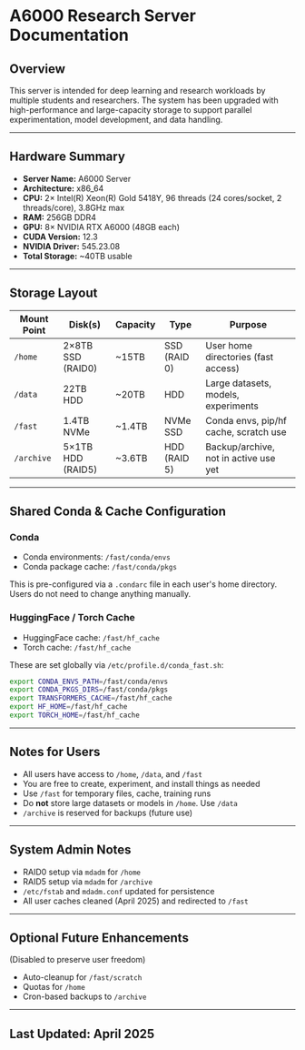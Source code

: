 # A6000 Research Server Documentation

## Overview
This server is intended for deep learning and research workloads by multiple students and researchers. The system has been upgraded with high-performance and large-capacity storage to support parallel experimentation, model development, and data handling.

---

## Hardware Summary
- **Server Name:** A6000 Server
- **Architecture:** x86_64
- **CPU:** 2× Intel(R) Xeon(R) Gold 5418Y, 96 threads (24 cores/socket, 2 threads/core), 3.8GHz max
- **RAM:** 256GB DDR4
- **GPU:** 8× NVIDIA RTX A6000 (48GB each)
- **CUDA Version:** 12.3
- **NVIDIA Driver:** 545.23.08
- **Total Storage:** ~40TB usable

---

## Storage Layout

| Mount Point | Disk(s)           | Capacity | Type          | Purpose                               |
|-------------|-------------------|----------|---------------|----------------------------------------|
| `/home`     | 2×8TB SSD (RAID0) | ~15TB    | SSD (RAID 0)  | User home directories (fast access)    |
| `/data`     | 22TB HDD          | ~20TB    | HDD           | Large datasets, models, experiments    |
| `/fast`     | 1.4TB NVMe        | ~1.4TB   | NVMe SSD      | Conda envs, pip/hf cache, scratch use  |
| `/archive`  | 5×1TB HDD (RAID5) | ~3.6TB   | HDD (RAID 5)  | Backup/archive, not in active use yet  |

---

## Shared Conda & Cache Configuration

### Conda
- Conda environments: `/fast/conda/envs`
- Conda package cache: `/fast/conda/pkgs`

This is pre-configured via a `.condarc` file in each user's home directory. Users do not need to change anything manually.

### HuggingFace / Torch Cache
- HuggingFace cache: `/fast/hf_cache`
- Torch cache: `/fast/hf_cache`

These are set globally via `/etc/profile.d/conda_fast.sh`:
```bash
export CONDA_ENVS_PATH=/fast/conda/envs
export CONDA_PKGS_DIRS=/fast/conda/pkgs
export TRANSFORMERS_CACHE=/fast/hf_cache
export HF_HOME=/fast/hf_cache
export TORCH_HOME=/fast/hf_cache
```

---

## Notes for Users
- All users have access to `/home`, `/data`, and `/fast`
- You are free to create, experiment, and install things as needed
- Use `/fast` for temporary files, cache, training runs
- Do **not** store large datasets or models in `/home`. Use `/data`
- `/archive` is reserved for backups (future use)

---

## System Admin Notes
- RAID0 setup via `mdadm` for `/home`
- RAID5 setup via `mdadm` for `/archive`
- `/etc/fstab` and `mdadm.conf` updated for persistence
- All user caches cleaned (April 2025) and redirected to `/fast`

---

## Optional Future Enhancements
(Disabled to preserve user freedom)
- Auto-cleanup for `/fast/scratch`
- Quotas for `/home`
- Cron-based backups to `/archive`

---

## Last Updated: April 2025
